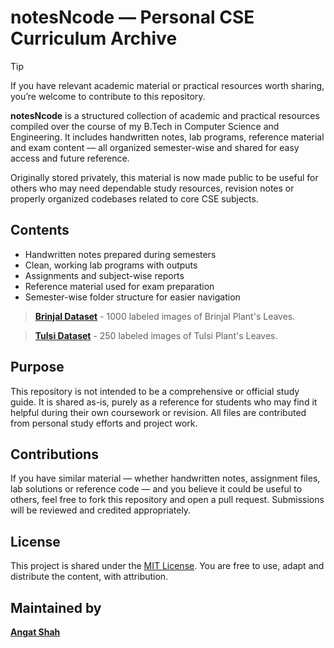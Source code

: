 # notesNcode — Personal CSE Curriculum Archive

> [!TIP]
> If you have relevant academic material or practical resources worth sharing, you’re welcome to contribute to this repository.

**notesNcode** is a structured collection of academic and practical resources compiled over the course of my B.Tech in Computer Science and Engineering. It includes handwritten notes, lab programs, reference material and exam content — all organized semester-wise and shared for easy access and future reference.

Originally stored privately, this material is now made public to be useful for others who may need dependable study resources, revision notes or properly organized codebases related to core CSE subjects.

## Contents

- Handwritten notes prepared during semesters  
- Clean, working lab programs with outputs  
- Assignments and subject-wise reports  
- Reference material used for exam preparation  
- Semester-wise folder structure for easier navigation

> **[Brinjal Dataset](https://drive.google.com/drive/folders/171PqasmI5j-T6Na-I6_ueneLc7BCRk3W?usp=sharing)** - 1000 labeled images of Brinjal Plant's Leaves.

> **[Tulsi Dataset](https://drive.google.com/drive/folders/11WJ1qwy7zIhaV8_aylrgj-SjGZ77mYkU?usp=sharing)** - 250 labeled images of Tulsi Plant's Leaves.

## Purpose

This repository is not intended to be a comprehensive or official study guide. It is shared as-is, purely as a reference for students who may find it helpful during their own coursework or revision. All files are contributed from personal study efforts and project work.

## Contributions

If you have similar material — whether handwritten notes, assignment files, lab solutions or reference code — and you believe it could be useful to others, feel free to fork this repository and open a pull request. Submissions will be reviewed and credited appropriately.

## License

This project is shared under the [MIT License](LICENSE). You are free to use, adapt and distribute the content, with attribution.

## Maintained by

**[Angat Shah](https://github.com/Angat-Shah)**
